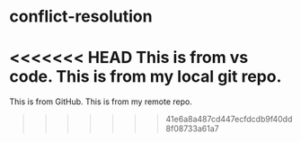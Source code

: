 # conflict-resolution

<<<<<<< HEAD
This is from vs code. **This is from my local git repo.**
=======
This is from GitHub. This is from my remote repo.
>>>>>>> 41e6a8a487cd447ecfdcdb9f40dd8f08733a61a7
